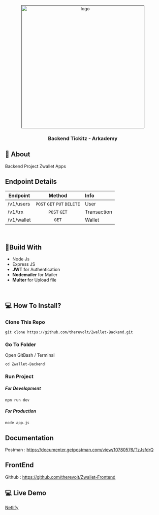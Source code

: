 <p align="center">
  <a href="" rel="noopener">
 <img width=400px src="https://i.ibb.co/KxRM9rJ/Blue-Bold-Marketing-Letter-M-Logo-1.png" alt="logo"></a>
</p>

<h3 align="center">Backend Tickitz - Arkademy</h3>


## 🧐 About
Backend Project Zwallet Apps

## Endpoint Details
| Endpoint      | Method           | Info |
| ------------- |:-------------:|:---|
| /v1/users  | `POST` `GET` `PUT` `DELETE` | User |
| /v1/trx | `POST` `GET` | Transaction |
| /v1/wallet | `GET`| Wallet |

<br>

## 🔖Build With

* Node Js
* Express JS
* **JWT** for Authentication
* **Nodemailer** for Mailer
* **Multer** for Upload file

<br>

## 💻 How To Install?
### Clone This Repo
```
git clone https://github.com/therevolt/Zwallet-Backend.git
```
### Go To Folder
Open GitBash / Terminal
```
cd Zwallet-Backend
```
### Run Project
##### For Development
```
npm run dev
```
##### For Production
```
node app.js
```

## Documentation
Postman : https://documenter.getpostman.com/view/10780576/TzJsfdrQ

## FrontEnd
Github : https://github.com/therevolt/Zwallet-Frontend

## 💻 Live Demo
[Netlify](https://zwallet-new.vercel.app/)
